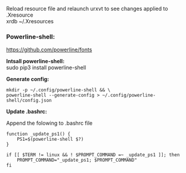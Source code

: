 Reload resource file and relaunch urxvt to see changes applied to .Xresource  
xrdb ~/.Xresources

### Powerline-shell: #
https://github.com/powerline/fonts  

**Intsall powerline-shell:**  
sudo pip3 install powerline-shell  

**Generate config:**  
```
mkdir -p ~/.config/powerline-shell && \
powerline-shell --generate-config > ~/.config/powerline-shell/config.json
```
**Update .bashrc:**  

Append the folowing to .bashrc file


```
function _update_ps1() {
    PS1=$(powerline-shell $?)
}

if [[ $TERM != linux && ! $PROMPT_COMMAND =~ _update_ps1 ]]; then
    PROMPT_COMMAND="_update_ps1; $PROMPT_COMMAND"
fi
```


